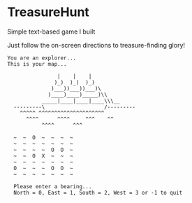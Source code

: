 # TreasureHunt
Simple text-based game I built

Just follow the on-screen directions to treasure-finding glory!
```
You are an explorer...
This is your map...

                |    |    |
               )_)  )_)  )_)
              )___))___))___)\
             )____)____)_____)\\
           _____|____|____|____\\\__
  ---------\                   /---------
    ^^^^^ ^^^^^^^^^^^^^^^^^^^^^
      ^^^^      ^^^^     ^^^    ^^
           ^^^^      ^^^

  ~  ~  O  ~  ~  ~  ~
  ~  ~  ~  ~  ~  ~  ~
  ~  ~  ~  ~  O  O  ~
  ~  ~  O  X  ~  ~  ~
  ~  ~  ~  ~  ~  ~  ~
  O  ~  ~  ~  O  O  ~
  ~  ~  ~  ~  ~  ~  ~
  
  Please enter a bearing...
  North = 0, East = 1, South = 2, West = 3 or -1 to quit
```
